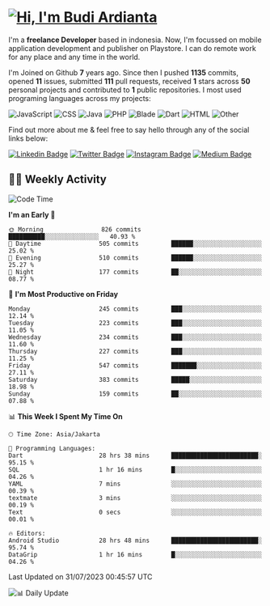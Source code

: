 # [![Hi, I'm Budi Ardianta](https://readme-typing-svg.herokuapp.com?size=24&vCenter=true&lines=%F0%9F%91%8B+Hi%2C+I'm+Budi+Ardianta+;%F0%9F%92%BB+Android+And+Web+Developer+)](https://git.io/typing-svg)

I'm a **freelance Developer** based in indonesia. Now, I'm focussed on mobile application development and publisher on Playstore. I can do remote work for any place and any time in the world.

I'm Joined on Github **7** years ago. Since then I pushed **1135** commits, opened **11** issues, submitted **111** pull requests, received **1** stars across **50** personal projects and contributed to **1** public repositories.
I most used programing languages across my projects:

![JavaScript](https://img.shields.io/badge/-JavaScript-%23f1e05a?style=flat&logo=JavaScript&logoColor=white)
![CSS](https://img.shields.io/badge/-CSS-%23563d7c?style=flat&logo=CSS&logoColor=white)
![Java](https://img.shields.io/badge/-Java-%23b07219?style=flat&logo=Java&logoColor=white)
![PHP](https://img.shields.io/badge/-PHP-%234F5D95?style=flat&logo=PHP&logoColor=white)
![Blade](https://img.shields.io/badge/-Blade-%23f7523f?style=flat&logo=Blade&logoColor=white)
![Dart](https://img.shields.io/badge/-Dart-%2300B4AB?style=flat&logo=Dart&logoColor=white)
![HTML](https://img.shields.io/badge/-HTML-%23e34c26?style=flat&logo=HTML&logoColor=white)
![Other](https://img.shields.io/badge/-Other-%23ededed?style=flat&logo=Other&logoColor=white)

Find out more about me & feel free to say hello through any of the social links below:

[![Linkedin Badge](https://img.shields.io/badge/-budiardianata-blue?style=flat&logo=Linkedin&logoColor=white&link=https://www.linkedin.com/in/budiardianata/)](https://www.linkedin.com/in/budiardianata/)
[![Twitter Badge](https://img.shields.io/badge/-budiardianata-%231DA1F2.svg?style=flat&logo=twitter&logoColor=white&link=https://www.twitter.com/budiardianata)](https://www.linkedin.com/in/budiardianata/)
[![Instagram Badge](https://img.shields.io/badge/-budiardianata-purple?style=flat&logo=instagram&logoColor=white&link=https://instagram.com/budiardianata/)](https://instagram.com/budiardianata)
[![Medium Badge](https://img.shields.io/badge/-@budiardianata-%2312100E.svg?style=flat&logo=Medium&logoColor=white&link=https://medium.com/@budiardianata/)](https://medium.com/@budiardianata)

## 👨‍💻 Weekly Activity
<!--START_SECTION:waka-->
![Code Time](http://img.shields.io/badge/Code%20Time-1%2C973%20hrs%2022%20mins-blue)

**I'm an Early 🐤** 

```text
🌞 Morning                826 commits         ██████████░░░░░░░░░░░░░░░   40.93 % 
🌆 Daytime                505 commits         ██████░░░░░░░░░░░░░░░░░░░   25.02 % 
🌃 Evening                510 commits         ██████░░░░░░░░░░░░░░░░░░░   25.27 % 
🌙 Night                  177 commits         ██░░░░░░░░░░░░░░░░░░░░░░░   08.77 % 
```
📅 **I'm Most Productive on Friday** 

```text
Monday                   245 commits         ███░░░░░░░░░░░░░░░░░░░░░░   12.14 % 
Tuesday                  223 commits         ███░░░░░░░░░░░░░░░░░░░░░░   11.05 % 
Wednesday                234 commits         ███░░░░░░░░░░░░░░░░░░░░░░   11.60 % 
Thursday                 227 commits         ███░░░░░░░░░░░░░░░░░░░░░░   11.25 % 
Friday                   547 commits         ███████░░░░░░░░░░░░░░░░░░   27.11 % 
Saturday                 383 commits         █████░░░░░░░░░░░░░░░░░░░░   18.98 % 
Sunday                   159 commits         ██░░░░░░░░░░░░░░░░░░░░░░░   07.88 % 
```


📊 **This Week I Spent My Time On** 

```text
🕑︎ Time Zone: Asia/Jakarta

💬 Programming Languages: 
Dart                     28 hrs 38 mins      ████████████████████████░   95.15 % 
SQL                      1 hr 16 mins        █░░░░░░░░░░░░░░░░░░░░░░░░   04.26 % 
YAML                     7 mins              ░░░░░░░░░░░░░░░░░░░░░░░░░   00.39 % 
textmate                 3 mins              ░░░░░░░░░░░░░░░░░░░░░░░░░   00.19 % 
Text                     0 secs              ░░░░░░░░░░░░░░░░░░░░░░░░░   00.01 % 

🔥 Editors: 
Android Studio           28 hrs 48 mins      ████████████████████████░   95.74 % 
DataGrip                 1 hr 16 mins        █░░░░░░░░░░░░░░░░░░░░░░░░   04.26 % 
```


 Last Updated on 31/07/2023 00:45:57 UTC
<!--END_SECTION:waka-->

![📊 Daily Update](https://github.com/budiardianata/budiardianata/actions/workflows/update-activity.yml/badge.svg)
